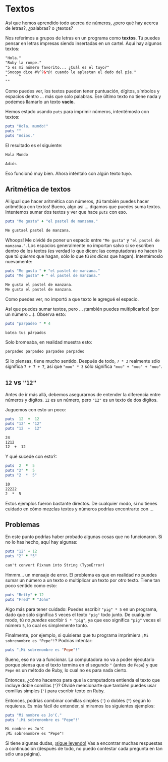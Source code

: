 Textos
======

Así que hemos aprendido todo acerca de [números](aprende.a.programar/capitulos/numeros.html),
¿pero qué hay acerca de letras?, ¿palabras? o ¿textos?

Nos referimos a grupos de letras en un programa como **textos**. Tú puedes
pensar en letras impresas siendo insertadas en un cartel. Aquí hay algunos
textos:

```html
"Hola."
"Ruby la rompe."
"5 es mi número favorito... ¿Cuál es el tuyo?"
"Snoopy dice #%^?&*@! cuando le aplastan el dedo del pie."
"     "
""
```

Como puedes ver, los textos pueden tener puntuación, dígitos, símbolos
y espacios dentro ... más que solo palabras. Ese último texto no tiene
nada y podemos llamarlo un texto **vacío**.

Hemos estado usando `puts` para imprimir números, intentémoslo con textos:

```ruby
puts "Hola, mundo!"
puts ""
puts "Adiós."
```

El resultado es el siguiente:

```html
Hola Mundo

Adiós
```

Eso funcionó muy bien. Ahora inténtalo con algún texto tuyo.

Aritmética de textos
--------------------

Al igual que hacer aritmética con números, ¡tú también puedes hacer
aritmética con textos! Bueno, algo así ... digamos que puedes suma
textos. Intentemos sumar dos textos y ver que hace `puts` con eso.

```ruby
puts "Me gusta" + "el pastel de manzana."
```

```html
Me gustael pastel de manzana.
```

Whoops! Me olvidé de poner un espacio entre `"Me gusta"` y
`"el pastel de manzana."`. Los espacios generalmente no importan salvo si
se escriben dentro de los textos (es verdad lo que dicen: las computadoras
no hacen lo que tú *quieres* que hagan, sólo lo que tú *les dices* que
hagan). Intentémoslo nuevamente:

```ruby
puts "Me gusta " + "el pastel de manzana."
puts "Me gusta" + " el pastel de manzana."
```

```html
Me gusta el pastel de manzana.
Me gusta el pastel de manzana.
```

Como puedes ver, no importó a que texto le agregué el espacio.

Así que puedes sumar textos, pero ... ¡también puedes multiplicarlos! (por
un número ...). Observa esto:

```ruby
puts "parpadeo " * 4
```

```html
batea tus párpados
```

Solo bromeaba, en realidad muestra esto:

```html
parpadeo parpadeo parpadeo parpadeo
```

Si lo piensas, tiene mucho sentido. Después de todo, `7 * 3` realmente
sólo significa `7 + 7 + 7`, así que `"moo" * 3` sólo significa
`"moo" + "moo" + "moo"`.

`12` vs `"12"`
--------------

Antes de ir más allá, debemos asegurarnos de entender la diferencia entre
números y dígitos. `12` es un número, pero `"12"` es un texto de dos
dígitos.

Juguemos con esto un poco:

```ruby
puts  12  +  12
puts "12" + "12"
puts "12  +  12"
```

```html
24
1212
12  +  12
```

Y qué sucede con esto?:

```ruby
puts  2  *  5
puts "2" *  5
puts "2  *  5"
```

```html
10
22222
2  *  5
```

Estos ejemplos fueron bastante directos. De cualquier modo, si no tienes
cuidado en cómo mezclas textos y números podrías encontrarte con ...

Problemas
---------

En este punto podrías haber probado algunas cosas que no funcionaron. Si
no lo has hecho, aquí hay algunas:

```ruby
puts "12" + 12
puts "2" * "5"
```

```html
can't convert Fixnum into String (TypeError)
```

Hmmm... un mensaje de error. El problema es que en realidad no puedes sumar
un número a un texto o multiplicar un texto por otro texto. Tiene tan poco
sentido como esto:

```ruby
puts "Betty" + 12
puts "Fred" * "John"
```

Algo más para tener cuidado: Puedes escribir `"pig" * 5` en un programa,
dado que sólo significa `5` veces el texto `"pig"` todo junto. De cualquier
modo, tú *no puedes* escribir `5 * "pig"`, ya que eso significa `"pig"`
veces el número `5`, lo cual es simplemente tonto.

Finalmente, por ejemplo, si quisieras que tu programa imprimiera
`¡Mi sobrenombre es "Pepe"!`?  Podrías intentar:

```ruby
puts "¡Mi sobrenombre es "Pepe"!"
```

Bueno, eso no va a funcionar. La computadora no va a poder ejecutarlo
porque piensa que el texto termina en el segundo `"` (antes de `Pepe`)
y que `Pepe` es un método de Ruby, lo cual no es para nada cierto.

Entonces, ¿cómo hacemos para que la computadora entienda el texto
que incluye doble comillas (`"`)? Olvidé mencionarte que también
puedes usar comillas simples (`'`) para escribir texto en Ruby.

Entonces, podrías combinar comillas simples (`'`) o dobles (`"`) según
lo requieras. Es más fácil de entender, si miramos los siguientes
ejemplos:

```ruby
puts "Mi nombre es Jo'C."
puts '¡Mi sobrenombre es "Pepe"!'
```

```html
Mi nombre es Jo'C
¡Mi sobrenombre es "Pepe"!
```

Si tiene algunas dudas, [¡sigue leyendo!](/aprende.a.programar/capitulos/variables.html)
Vas a encontrar muchas respuestas a continuación (después de todo, no
puedo contestar cada pregunta en tan sólo una página).
